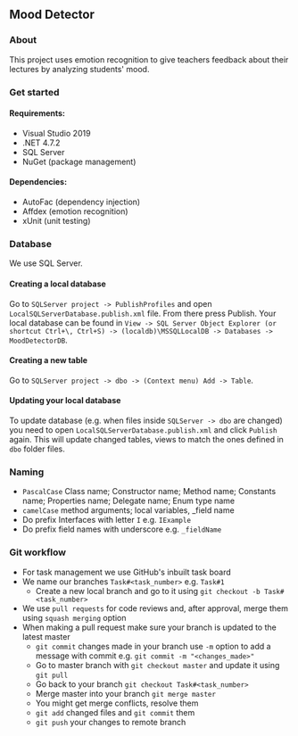 ## Mood Detector

### About

This project uses emotion recognition to give teachers feedback about their lectures by analyzing students' mood.

### Get started

#### Requirements:

* Visual Studio 2019
* .NET 4.7.2
* SQL Server
* NuGet (package management)

#### Dependencies:

* AutoFac (dependency injection)
* Affdex (emotion recognition)
* xUnit (unit testing)

### Database

We use SQL Server.

#### Creating a local database

Go to `SQLServer project -> PublishProfiles` and open `LocalSQLServerDatabase.publish.xml` file. From there press Publish. Your local database can be found in `View -> SQL Server Object Explorer (or shortcut Ctrl+\, Ctrl+S) -> (localdb)\MSSQLLocalDB -> Databases -> MoodDetectorDB`.

#### Creating a new table

Go to `SQLServer project -> dbo -> (Context menu) Add -> Table`.

#### Updating your local database

To update database (e.g. when files inside `SQLServer -> dbo` are changed) you need to open `LocalSQLServerDatabase.publish.xml` and click `Publish` again. This will update changed tables, views to match the ones defined in `dbo` folder files.

### Naming

* `PascalCase` Class name; Constructor name; Method name; Constants name; Properties name; Delegate name; Enum type name
* `camelCase` method arguments; local variables, _field name
* Do prefix Interfaces with letter `I` e.g. `IExample`
* Do prefix field names with underscore e.g. `_fieldName`

### Git workflow

* For task management we use GitHub's inbuilt task board
* We name our branches `Task#<task_number>` e.g. `Task#1`
  - Create a new local branch and go to it using `git checkout -b Task#<task_number>`
* We use `pull requests` for code reviews and, after approval, merge them using `squash merging` option
* When making a pull request make sure your branch is updated to the latest master
  - `git commit` changes made in your branch use `-m` option to add a message with commit e.g. `git commit -m "<changes_made>"`
  - Go to master branch with `git checkout master` and update it using `git pull`
  - Go back to your branch `git checkout Task#<task_number>`
  - Merge master into your branch `git merge master`
  - You might get merge conflicts, resolve them
  - `git add` changed files and `git commit` them
  - `git push` your changes to remote branch
